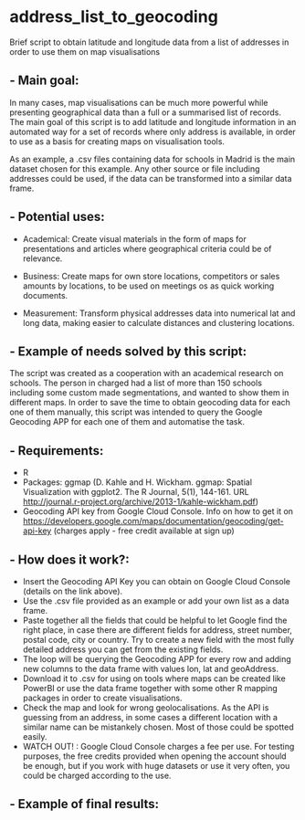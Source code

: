 # address_list_to_geocoding
Brief script to obtain latitude and longitude data from a list of addresses in order to use them on map visualisations 


## - Main goal:
In many cases, map visualisations can be much more powerful while presenting geographical data than a full or a summarised list of records. The main goal of this script is to add latitude and longitude information in an automated way for a set of records where only address is available, in order to use as a basis for creating maps on visualisation tools.

As an example, a .csv files containing data for schools in Madrid is the main dataset chosen for this example. Any other source or file including addresses could be used, if the data can be transformed into a similar data frame.


## - Potential uses:

- Academical: Create visual materials in the form of maps for presentations and articles where geographical criteria could be of relevance.
 
- Business: Create maps for own store locations, competitors or sales amounts by locations, to be used on meetings os as quick working documents.

- Measurement: Transform physical addresses data into numerical lat and long data, making easier to calculate distances and clustering locations.


## - Example of needs solved by this script:
The script was created as a cooperation with an academical research on schools. The person in charged had a list of more than 150 schools including some custom made segmentations, and wanted to show them in different maps. In order to save the time to obtain geocoding data for each one of them manually, this script was intended to query the Google Geocoding APP for each one of them and automatise the task. 


## - Requirements:
- R
- Packages: ggmap (D. Kahle and H. Wickham. ggmap: Spatial Visualization with ggplot2. The R Journal, 5(1), 144-161. URL http://journal.r-project.org/archive/2013-1/kahle-wickham.pdf)
-  Geocoding API key from Google Cloud Console. Info on how to get it on https://developers.google.com/maps/documentation/geocoding/get-api-key (charges apply - free credit available at sign up)

## - How does it work?:
- Insert the Geocoding API Key you can obtain on Google Cloud Console (details on the link above).
- Use the .csv file provided as an example or add your own list as a data frame.
- Paste together all the fields that could be helpful to let Google find the right place, in case there are different fields for address, street number, postal code, city or country. Try to create a new field with the most fully detailed address you can get from the existing fields.
- The loop will be querying the Geocoding APP for every row and adding new columns to the data frame with values lon, lat and geoAddress.
- Download it to .csv for using on tools where maps can be created like PowerBI or use the data frame together with some other R mapping packages in order to create visualisations.
- Check the map and look for wrong geolocalisations. As the API is guessing from an address, in some cases a different location with a similar name can be mistankely chosen. Most of those could be spotted easily.
- WATCH OUT! : Google Cloud Console charges a fee per use. For testing purposes, the free credits provided when opening the account should be enough, but if you work with huge datasets or use it very often, you could be charged according to the use. 

## - Example of final results:

